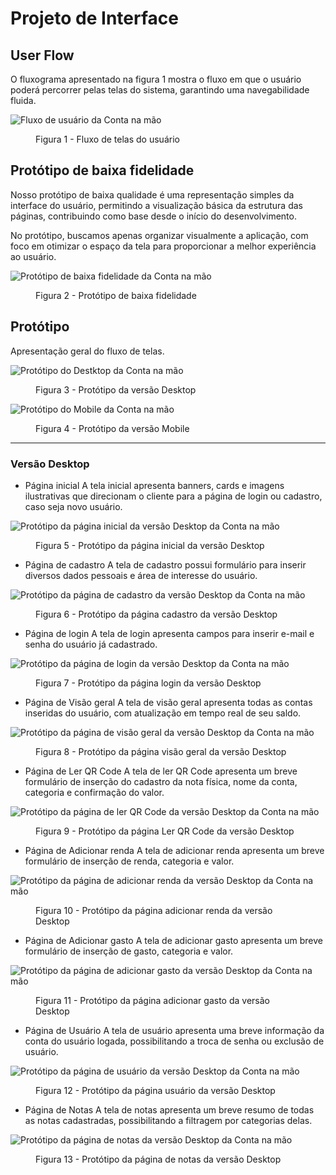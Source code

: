 # Projeto de Interface

## User Flow

O fluxograma apresentado na figura 1 mostra o fluxo em que o usuário poderá percorrer pelas telas do sistema, garantindo uma navegabilidade fluida.

![Fluxo de usuário da Conta na mão](./img/user-flow.png)

<figure> 
    <figcaption>Figura 1 - Fluxo de telas do usuário
</figure>

## Protótipo de baixa fidelidade

Nosso protótipo de baixa qualidade é uma representação simples da interface do usuário, permitindo a visualização básica da estrutura das páginas, contribuindo como base desde o início do desenvolvimento.

No protótipo, buscamos apenas organizar visualmente a aplicação, com foco em otimizar o espaço da tela para proporcionar a melhor experiência ao usuário.

![Protótipo de baixa fidelidade da Conta na mão](./img/low-prototype.jpg)

<figure> 
    <figcaption>Figura 2 - Protótipo de baixa fidelidade
</figure>

## Protótipo

Apresentação geral do fluxo de telas.

![Protótipo do Destktop da Conta na mão](./img/fluxo-desktop.png)

<figure> 
    <figcaption>Figura 3 - Protótipo da versão Desktop
</figure>

![Protótipo do Mobile da Conta na mão](./img/fluxo-mobile.png)

<figure> 
    <figcaption>Figura 4 - Protótipo da versão Mobile
</figure>

<hr>

### Versão Desktop

- Página inicial
  A tela inicial apresenta banners, cards e imagens ilustrativas que direcionam o cliente para a página de login ou cadastro, caso seja novo usuário.

![Protótipo da página inicial da versão Desktop da Conta na mão](./img/prototypes/pag-inicial.png)

<figure> 
    <figcaption>Figura 5 - Protótipo da página inicial da versão Desktop
</figure>

- Página de cadastro
  A tela de cadastro possui formulário para inserir diversos dados pessoais e área de interesse do usuário.

![Protótipo da página de cadastro da versão Desktop da Conta na mão](./img/prototypes/cadastroo.png)

<figure> 
    <figcaption>Figura 6 - Protótipo da página cadastro da versão Desktop
</figure>

- Página de login
  A tela de login apresenta campos para inserir e-mail e senha do usuário já cadastrado.

![Protótipo da página de login da versão Desktop da Conta na mão](./img/prototypes/login.png)

<figure> 
    <figcaption>Figura 7 - Protótipo da página login da versão Desktop
</figure>
 
 - Página de Visão geral
 A tela de visão geral apresenta todas as contas inseridas do usuário, com atualização em tempo real de seu saldo.
 
![Protótipo da página de visão geral da versão Desktop da Conta na mão](./img/prototypes/visao-geral.png)

<figure> 
    <figcaption>Figura 8 - Protótipo da página visão geral da versão Desktop
</figure>

- Página de Ler QR Code
  A tela de ler QR Code apresenta um breve formulário de inserção do cadastro da nota física, nome da conta, categoria e confirmação do valor.

![Protótipo da página de ler QR Code da versão Desktop da Conta na mão](./img/prototypes/ler-qr-code.png)

<figure> 
    <figcaption>Figura 9 - Protótipo da página Ler QR Code da versão Desktop
</figure>

- Página de Adicionar renda
  A tela de adicionar renda apresenta um breve formulário de inserção de renda, categoria e valor.

![Protótipo da página de adicionar renda da versão Desktop da Conta na mão](./img/prototypes/add-renda.png)

<figure> 
    <figcaption>Figura 10 - Protótipo da página adicionar renda da versão Desktop
</figure>

- Página de Adicionar gasto
  A tela de adicionar gasto apresenta um breve formulário de inserção de gasto, categoria e valor.

![Protótipo da página de adicionar gasto da versão Desktop da Conta na mão](./img/prototypes/add-gasto.png)

<figure> 
    <figcaption>Figura 11 - Protótipo da página adicionar gasto da versão Desktop
</figure>

- Página de Usuário
  A tela de usuário apresenta uma breve informação da conta do usuário logada, possibilitando a troca de senha ou exclusão de usuário.

![Protótipo da página de usuário da versão Desktop da Conta na mão](./img/prototypes/usuario.png)

<figure> 
    <figcaption>Figura 12 - Protótipo da página usuário da versão Desktop
</figure>

- Página de Notas
  A tela de notas apresenta um breve resumo de todas as notas cadastradas, possibilitando a filtragem por categorias delas.

![Protótipo da página de notas da versão Desktop da Conta na mão](./img/prototypes/notas.png)

<figure> 
    <figcaption>Figura 13 - Protótipo da página de notas da versão Desktop
</figure>
